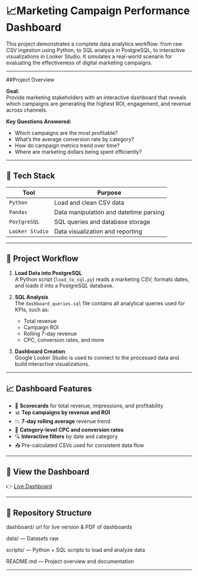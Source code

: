 # 📈Marketing Campaign Performance Dashboard

This project demonstrates a complete data analytics workflow: from raw CSV ingestion using Python, to SQL analysis in PostgreSQL, to interactive visualizations in Looker Studio. It simulates a real-world scenario for evaluating the effectiveness of digital marketing campaigns.

---

##Project Overview

**Goal:**  
Provide marketing stakeholders with an interactive dashboard that reveals which campaigns are generating the highest ROI, engagement, and revenue across channels.

**Key Questions Answered:**
- Which campaigns are the most profitable?
- What’s the average conversion rate by category?
- How do campaign metrics trend over time?
- Where are marketing dollars being spent efficiently?

---

## 🧠 Tech Stack

| Tool           | Purpose                                |
|----------------|----------------------------------------|
| `Python`       | Load and clean CSV data                |
| `Pandas`       | Data manipulation and datetime parsing |
| `PostgreSQL`   | SQL queries and database storage       |
| `Looker Studio`| Data visualization and reporting       |

---

## 🧱 Project Workflow

1. **Load Data into PostgreSQL**  
   A Python script (`load_to_sql.py`) reads a marketing CSV, formats dates, and loads it into a PostgreSQL database.

2. **SQL Analysis**  
   The `dashboard_queries.sql` file contains all analytical queries used for KPIs, such as:
   - Total revenue
   - Campaign ROI
   - Rolling 7-day revenue
   - CPC, conversion rates, and more

3. **Dashboard Creation**  
   Google Looker Studio is used to connect to the processed data and build interactive visualizations.

---

## 📈 Dashboard Features

- 🔢 **Scorecards** for total revenue, impressions, and profitability
- 📊 **Top campaigns by revenue and ROI**
- 📉 **7-day rolling average** revenue trend
- 📂 **Category-level CPC and conversion rates**
- 🔍 **Interactive filters** by date and category
- 📥 Pre-calculated CSVs used for consistent data flow

---

## 🔗 View the Dashboard

👉 [Live Dashboard](https://tinyurl.com/alanthomasdashboard)  

---

## 📂 Repository Structure
dashboard/ url for live version & PDF of dashboards

data/ — Datasets raw

scripts/ — Python + SQL scripts to load and analyze data 

README.md — Project overview and documentation

---



